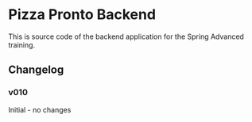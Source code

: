 # Pizza Pronto Backend

This is source code of the backend application for the Spring Advanced training.

## Changelog

### v010

Initial - no changes

